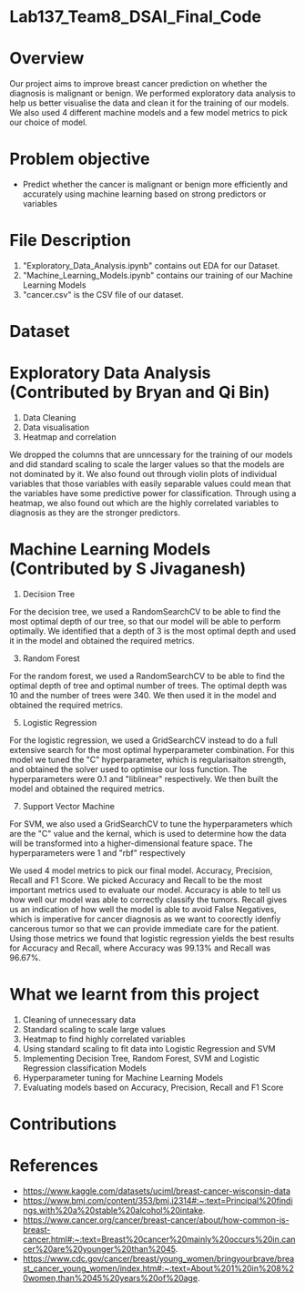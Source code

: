# Lab137_Team8_DSAI_Final_Code
# Overview
Our project aims to improve breast cancer prediction on whether the diagnosis is malignant or benign. We performed exploratory data analysis to help us better visualise the data and clean it for the training of our models. We also used 4 different machine models and a few model metrics to pick our choice of model.

# Problem objective
* Predict whether the cancer is malignant or benign more efficiently and accurately using machine learning based on strong predictors or variables

# File Description

1. "Exploratory_Data_Analysis.ipynb" contains out EDA for our Dataset.
2. "Machine_Learning_Models.ipynb" contains our training of our Machine Learning Models
3. "cancer.csv" is the CSV file of our dataset.

# Dataset


# Exploratory Data Analysis (Contributed by Bryan and Qi Bin)
1. Data Cleaning
2. Data visualisation
3. Heatmap and correlation

We dropped the columns that are unncessary for the training of our models and did standard scaling to scale the larger values so that the models are not dominated by it. We also found out through violin plots of individual variables that those variables with easily separable values could mean that the variables have some predictive power for classification. Through using a heatmap, we also found out which are the highly correlated variables to diagnosis as they are the stronger predictors.

# Machine Learning Models (Contributed by S Jivaganesh)
1. Decision Tree

For the decision tree, we used a RandomSearchCV to be able to find the most optimal depth of our tree, so that our model will be able to perform optimally.
We identified that a depth of 3 is the most optimal depth and used it in the model and obtained the required metrics.

3. Random Forest

For the random forest, we used a RandomSearchCV to be able to find the optimal depth of tree and optimal number of trees. The optimal depth was 10 and the number of trees were 340. We then used it in the model and obtained the required metrics.

5. Logistic Regression

For the logistic regression, we used a GridSearchCV instead to do a full extensive search for the most optimal hyperparameter combination. For this model we tuned the "C" hyperparameter, which is regularisaiton strength, and obtained the solver used to optimise our loss function. The hyperparameters were 0.1 and "liblinear" respectively. We then built the model and obtained the required metrics.

7. Support Vector Machine

For SVM, we also used a GridSearchCV to tune the hyperparameters which are the "C" value and the kernal, which is used to determine how the data will be transformed into a higher-dimensional feature space. The hyperparameters were 1 and "rbf" respectively


We used 4 model metrics to pick our final model. Accuracy, Precision, Recall and F1 Score. We picked Accuracy and Recall to be the most important metrics used to evaluate our model. Accuracy is able to tell us how well our model was able to correctly classify the tumors. Recall gives us an indication of how well the model is able to avoid False Negatives, which is imperative for cancer diagnosis as we want to coorectly idenfiy cancerous tumor so that we can provide immediate care for the patient. Using those metrics we found that logistic regression yields the best results for Accuracy and Recall, where Accuracy was 99.13% and Recall was 96.67%.

# What we learnt from this project
1. Cleaning of unnecessary data
2. Standard scaling to scale large values
3. Heatmap to find highly correlated variables
4. Using standard scaling to fit data into Logistic Regression and SVM
5. Implementing Decision Tree, Random Forest, SVM and Logistic Regression classification Models
6. Hyperparameter tuning for Machine Learning Models
7. Evaluating models based on Accuracy, Precision, Recall and F1 Score


# Contributions


# References
* https://www.kaggle.com/datasets/uciml/breast-cancer-wisconsin-data
* https://www.bmj.com/content/353/bmj.i2314#:~:text=Principal%20findings,with%20a%20stable%20alcohol%20intake. 
* https://www.cancer.org/cancer/breast-cancer/about/how-common-is-breast-cancer.html#:~:text=Breast%20cancer%20mainly%20occurs%20in,cancer%20are%20younger%20than%2045. 
* https://www.cdc.gov/cancer/breast/young_women/bringyourbrave/breast_cancer_young_women/index.htm#:~:text=About%201%20in%208%20women,than%2045%20years%20of%20age.



